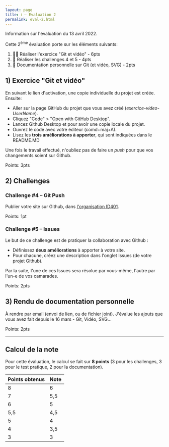 ```yaml
---
layout: page
title: ℹ️ – Evaluation 2
permalink: eval-2.html
---
```


Information sur l'évaluation du 13 avril 2022.

Cette 2<sup>ème</sup> évaluation porte sur les éléments suivants:

1. 👩‍💻 Réaliser l'exercice "Git et vidéo"  - 6pts
2. 💪 Réaliser les challenges 4 et 5 - 4pts
3. 📑 Documentation personnelle sur Git (et vidéo, SVG) - 2pts

## 1) Exercice "Git et vidéo"


En suivant le lien d'activation, une copie individuelle du projet est créée. Ensuite:

- Aller sur la page GitHub du projet que vous avez créé (*exercice-video-UserName*).
- Cliquez "Code" > "Open with GitHub Desktop".
- Lancez Github Desktop et pour avoir une copie locale du projet.
- Ouvrez le code avec votre éditeur (comd+maj+A).
- Lisez les **trois améliorations à apporter**, qui sont indiquées dans le README.MD

Une fois le travail effectué, n'oubliez pas de faire un *push* pour que vos changements soient sur Github.

Points: 3pts

## 2) Challenges

### Challenge #4 – Git Push

Publier votre site sur Github, dans [l'organisation ID401](https://github.com/eracom-id401).

Points: 1pt

### Challenge #5 – Issues

Le but de ce challenge est de pratiquer la collaboration avec Github :

- Définissez **deux améliorations** à apporter à votre site.
- Pour chacune, créez une description dans l'onglet Issues (de votre projet Github).

Par la suite, l'une de ces Issues sera résolue par vous-même, l'autre par l'un-e de vos camarades.

Points: 2pts

## 3) Rendu de documentation personnelle

À rendre par email (envoi de lien, ou de fichier joint). J'évalue les ajouts que vous avez fait depuis le 16 mars - Git, Vidéo, SVG...

Points: 2pts

***

## Calcul de la note

Pour cette évaluation, le calcul se fait sur **8 points** (3 pour les challenges, 3 pour le test pratique, 2 pour la documentation).

| Points obtenus  | Note |
|:--------------- |:---- |
| 8               | 6    |
| 7               | 5,5  |
| 6               | 5    |
| 5,5             | 4,5  |
| 5               | 4    |
| 4               | 3,5  |
| 3               | 3    |
